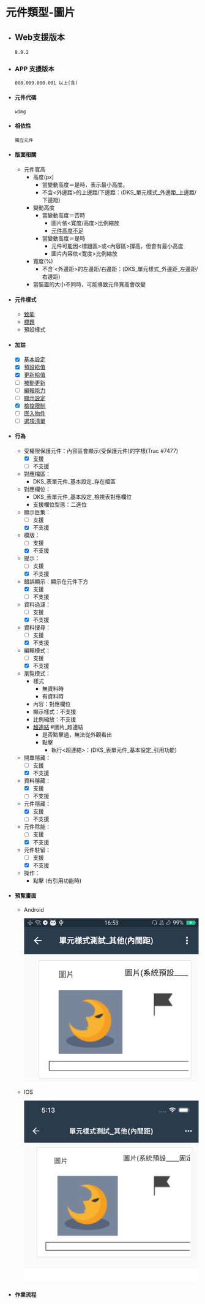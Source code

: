 # 元件類型-圖片

* ## Web支援版本
  
      8.9.2

* ### APP 支援版本

      008.009.000.001 以上(含)

* #### 元件代碼

      wImg

* #### 相依性

      獨立元件

* #### 版面相關

  * 元件寬高
    * 高度(px)
      * 當變動高度＝是時，表示最小高度。
      * 不含<外邊距>的上邊距/下邊距：(DKS_單元樣式_外邊距_上邊距/下邊距)
    * 變動高度
      * 當變動高度＝否時
        * 圖片依<寛度/高度>比例縮放
        * [元件高度不足](../general/rule)
      * 當變動高度＝是時
        * 元件可能因<標題區>或<內容區>撐高，但會有最小高度
        * 圖片內容依<寛度>比例縮放
    * 寬度(%)
      * 不含 <外邊距>的左邊距/右邊距：(DKS_單元樣式_外邊距_左邊距/右邊距)
    * 當裝置的大小不同時，可能導致元件寬高會改變

* #### 元件樣式

  * [致能](../general/style#致能Apps_Enable)
  * [標題](../general/style#標題Apps_Title)
  * 預設樣式

* #### 加註

  * [x] [基本設定](../Addition/Component/basicSettings)
  * [x] [預設給值](../Addition/Component/defaultValue)
  * [x] [更新給值](../Addition/Component/updateValue)
  * [ ] [被動更新](../Addition/Component/passiveUpdate)
  * [ ] [編輯能力](../Addition/Component/editing)
  * [ ] [顯示設定](../Addition/Component/display)
  * [x] [檢控限制](../Addition/Component/prosecutionRestrictions)
  * [ ] [嵌入物件](../Addition/Component/embedded)
  * [ ] [選項清單](../Addition/Component/optionalList)

* #### 行為

  * 受權限保護元件：內容區會顯示(受保護元件)的字樣(Trac #7477)
    * [x] [支援](../general/rule)
    * [ ] 不支援
  * 對應檔區：
    * DKS_表單元件_基本設定_存在檔區
  * 對應欄位：
    * DKS_表單元件_基本設定_檢視表對應欄位
    * 支援欄位型態：二進位
  * 顯示巨集：
    * [ ] 支援
    * [x] 不支援
  * 模版：
    * [ ] 支援
    * [x] 不支援
  * 提示：
    * [ ] 支援
    * [x] 不支援
  * 錯誤顯示：顯示在元件下方
    * [x] 支援
    * [ ] 不支援
  * 資料過濾：
    * [ ] 支援
    * [x] 不支援
  * 資料搜尋：
    * [ ] 支援
    * [x] 不支援
  * 編輯模式：
    * [ ] 支援
    * [x] 不支援
  * 瀏覧模式：
    * 樣式
      * 無資料時
      * 有資料時
    * 內容：對應欄位
    * 顯示樣式：不支援
    * 比例縮放：不支援
    * [超連結](../Addition/Component/basicSettings) #圖片_超連結
      * 是否點擊過，無法從外觀看出
      * 點擊
        * 執行<超連結>：(DKS_表單元件_基本設定_引用功能)
  * 開單隱藏：
    * [ ] 支援
    * [x] 不支援
  * 資料隱藏：
    * [x] 支援
    * [ ] 不支援
  * 元件隱藏：
    * [x] 支援
    * [ ] 不支援
  * 元件除能：
    * [ ] 支援
    * [x] 不支援
  * 元件駐留：
    * [ ] 支援
    * [x] 不支援
  * 操作：
    * 點擊 (有引用功能時)

* #### 預覧畫面

  * Android

    ![image](./image/android/componentImage.png)

  * IOS

    ![image](./image/ios/componentImage.png)

* #### 作業流程
